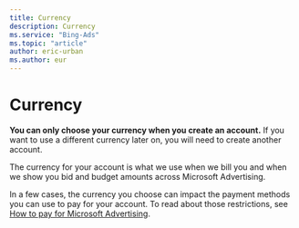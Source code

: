 ```yaml
---
title: Currency
description: Currency
ms.service: "Bing-Ads"
ms.topic: "article"
author: eric-urban
ms.author: eur
---
```


# Currency

**You can only choose your currency when you create an account.**  If you want to use a different currency later on, you will need to create another account.

The currency for your account is what we use when we bill you and when we show you bid and budget amounts across Microsoft Advertising.

In a few cases, the currency you choose can impact the payment methods you can use to pay for your account. To read about those restrictions, see [How to pay for Microsoft Advertising](../hlp_BA_CONC_PaymentMethodsV2.md).



